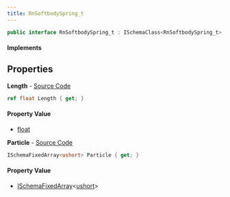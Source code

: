 ```yaml
---
title: RnSoftbodySpring_t
---
```


```csharp
public interface RnSoftbodySpring_t : ISchemaClass<RnSoftbodySpring_t>, ISchemaField, ISchemaClass, INativeHandle
```

#### Implements

## Properties

**Length** - [Source Code](https://github.com/swiftly-solution/swiftlys2/blob/main/managed/src/SwiftlyS2.Generated/Schemas/Interfaces/RnSoftbodySpring_t.cs#L18)

```csharp
ref float Length { get; }
```

#### Property Value

- [float](https://learn.microsoft.com/dotnet/api/system.single)

**Particle** - [Source Code](https://github.com/swiftly-solution/swiftlys2/blob/main/managed/src/SwiftlyS2.Generated/Schemas/Interfaces/RnSoftbodySpring_t.cs#L16)

```csharp
ISchemaFixedArray<ushort> Particle { get; }
```

#### Property Value

- [ISchemaFixedArray](/docs/api/shared/schemas/ischemafixedarray-1)<[ushort](https://learn.microsoft.com/dotnet/api/system.uint16)>


